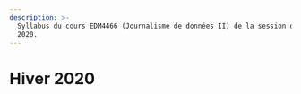 ```yaml
---
description: >-
  Syllabus du cours EDM4466 (Journalisme de données II) de la session d'hiver
  2020.
---
```


# Hiver 2020

